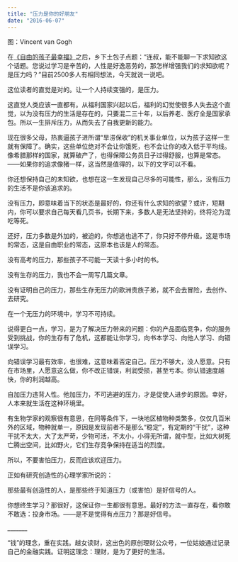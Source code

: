 ```yaml
---
title: "压力是你的好朋友"
date: "2016-06-07"
---
```


图：Vincent van Gogh

在[《自由的孩子最幸福》](http://mp.weixin.qq.com/s?__biz=MjM5NDU0Mjk2MQ==&mid=2651622184&idx=1&sn=1a0d8098bd9c0f57323e82dbbfd116c9&scene=21#wechat_redirect)之后，乡下土包子点题：“连叔，能不能聊一下求知欲这个话题。您说过学习是辛苦的，人性是好逸恶劳的，那怎样增强我们的求知欲呢？是压力吗？”目前2500多人有相同想法，今天就说一说吧。

这位读者的直觉是对的。让一个人持续变强的，是压力。

这直觉人类应该一直都有。从福利国家兴起以后，福利的幻觉使很多人失去这个直觉，以为没有压力的生活是存在的，只要混二三十年，以后养老、医疗全是国家承包。所以一生排斥压力，从而失去了自我更新的能力。

现在很多父母，热衷逼孩子进所谓“旱涝保收”的机关事业单位，以为孩子这样一生就有保障了。确实，这些单位绝对不会让你饿死，也不会让你的收入低于平均线。像希腊那样的国家，就算破产了，也得保障公务员日子过得舒服，也算是常态。——如果你的追求像猪一样，这当然是值得的，以下的文字可以不看。  

你还想保持自己的未知欲，也想在这一生发现自己尽多的可能性，那么，没有压力的生活不是你该追求的。

没有压力，即意味着当下的状态是最好的，你还有什么求知的欲望？或许，短期内，你可以要求自己每天看几页书，长期下来，多数人是无法坚持的，终将沦为混吃等死。  

还好，压力多数是外加的，被迫的，你想逃也逃不了，你只好不停升级。这是市场的常态，这是自由职业的常态，这原本也该是人的常态。  

没有高考的压力，那些孩子不可能一天读十多小时的书。

没有生存的压力，我也不会一周写几篇文章。

没有证明自己的压力，那些生存无压力的欧洲贵族子弟，就不会去冒险，去创作、去研究。  

在一个无压力的环境中，学习不可持续。

说得更白一点，学习，是为了解决压力带来的问题：你的产品面临竞争，你的服务受到挑战，你的生存有了危机，这都能让你学习，向书本学习、向他人学习、向错误学习。

向错误学习最有效率，也很难，这意味着否定自己。压力不够大，没人愿意。只有在市场里，人愿意这么做，你不改正错误，利润受损，甚至亏本。你认错速度越快，你的利润越高。  

自加压力违背人性。他加压力，不可逃避的压力，才是促使人进步的原因。幸好，人本来就生活在这种环境里。

有生物学家的观察很有意思，在同等条件下，一块地区植物种类繁多，仅仅几百米外的区域，物种就单一，原因是发现前者不是那么“稳定”，有定期的“干扰”，这种干扰不太大，大了太严苛，少物可活，不太小，小得无所谓，就中型，比如大树死亡腾出空间，比如野火，它们生存竞争保持在适当的烈度。  

所以，不要害怕压力，反而应该欢迎压力。

正如有研究创造性的心理学家所说的：

那些最有创造性的人，是那些终于知道压力（或害怕）是好信号的人。

你想终生学习？那很好，这保证你一生都很有意思。最好的方法一直存在，看你敢不敢选：投身市场。——是不是觉得有点压力？那是好信号。

\_\_\_\_\_\_\_  

“钱”的理念，重在实践。越女读财，这出色的原创理财公众号，一位姑娘通过记录自己的金融实践。证明这理念：理财，是为了更好的生活。
